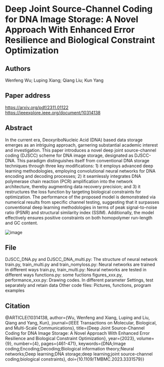 # Deep Joint Source-Channel Coding for DNA Image Storage: A Novel Approach With Enhanced Error Resilience and Biological Constraint Optimization

## Authors
Wenfeng Wu; Luping Xiang; Qiang Liu; Kun Yang

## Paper address
https://arxiv.org/pdf/2311.01122
https://ieeexplore.ieee.org/document/10314138

## Abstract

In the current era, DeoxyriboNucleic Acid (DNA) based data storage emerges as an intriguing approach, garnering substantial academic interest and investigation. This paper introduces a novel deep joint source-channel coding (DJSCC) scheme for DNA image storage, designated as DJSCC-DNA. This paradigm distinguishes itself from conventional DNA storage techniques through three key modifications: 1) it employs advanced deep learning methodologies, employing convolutional neural networks for DNA encoding and decoding processes; 2) it seamlessly integrates DNA polymerase chain reaction (PCR) amplification into the network architecture, thereby augmenting data recovery precision; and 3) it restructures the loss function by targeting biological constraints for optimization. The performance of the proposed model is demonstrated via numerical results from specific channel testing, suggesting that it surpasses conventional deep learning methodologies in terms of peak signal-to-noise ratio (PSNR) and structural similarity index (SSIM). Additionally, the model effectively ensures positive constraints on both homopolymer run-length and GC content.

![image](https://github.com/user-attachments/assets/a06bf010-049b-4b4f-b242-142ff88c5759)

## File

DJSCC_DNA.py and DJSCC_DNA_multi.py: The structure of neural network
train.py, train_multi.py and train_nomyloss.py: Neural networks are trained in different ways
train.py, train_multi.py: Neural networks are tested in different ways
functions.py: some fuctions
figures_xxx.py, performance_xxx.py: Drawing codes. In different parameter Settings, test separately and retain data
Other code files: Pictures, functions, program examples


## Citation
@ARTICLE{10314138,
  author={Wu, Wenfeng and Xiang, Luping and Liu, Qiang and Yang, Kun},
  journal={IEEE Transactions on Molecular, Biological, and Multi-Scale Communications}, 
  title={Deep Joint Source-Channel Coding for DNA Image Storage: A Novel Approach With Enhanced Error Resilience and Biological Constraint Optimization}, 
  year={2023},
  volume={9},
  number={4},
  pages={461-471},
  keywords={DNA;Image coding;Encoding;Decoding;Biological information theory;Neural networks;Deep learning;DNA storage;deep learning;joint source-channel coding;biological constraints},
  doi={10.1109/TMBMC.2023.3331579}}
